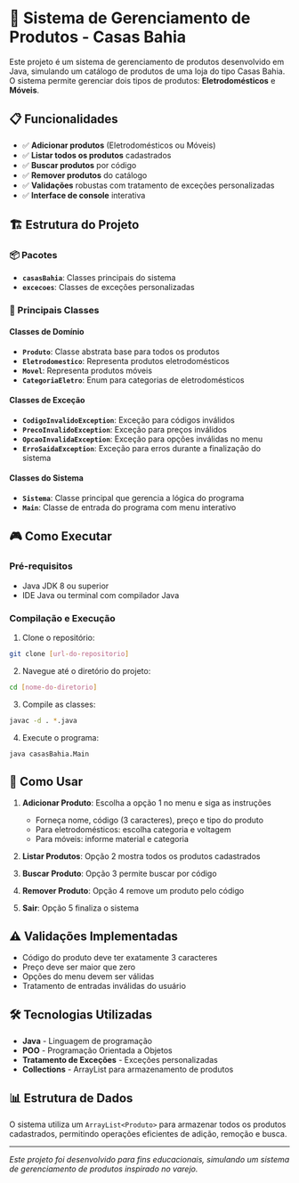 # 🏪 Sistema de Gerenciamento de Produtos - Casas Bahia

Este projeto é um sistema de gerenciamento de produtos desenvolvido em Java, simulando um catálogo de produtos de uma loja do tipo Casas Bahia. O sistema permite gerenciar dois tipos de produtos: **Eletrodomésticos** e **Móveis**.

## 📋 Funcionalidades

- ✅ **Adicionar produtos** (Eletrodomésticos ou Móveis)
- ✅ **Listar todos os produtos** cadastrados
- ✅ **Buscar produtos** por código
- ✅ **Remover produtos** do catálogo
- ✅ **Validações** robustas com tratamento de exceções personalizadas
- ✅ **Interface de console** interativa

## 🏗️ Estrutura do Projeto

### 📦 Pacotes
- **`casasBahia`**: Classes principais do sistema
- **`excecoes`**: Classes de exceções personalizadas

### 🧩 Principais Classes

#### Classes de Domínio
- **`Produto`**: Classe abstrata base para todos os produtos
- **`Eletrodomestico`**: Representa produtos eletrodomésticos
- **`Movel`**: Representa produtos móveis
- **`CategoriaEletro`**: Enum para categorias de eletrodomésticos

#### Classes de Exceção
- **`CodigoInvalidoException`**: Exceção para códigos inválidos
- **`PrecoInvalidoException`**: Exceção para preços inválidos
- **`OpcaoInvalidaException`**: Exceção para opções inválidas no menu
- **`ErroSaidaException`**: Exceção para erros durante a finalização do sistema

#### Classes do Sistema
- **`Sistema`**: Classe principal que gerencia a lógica do programa
- **`Main`**: Classe de entrada do programa com menu interativo

## 🎮 Como Executar

### Pré-requisitos
- Java JDK 8 ou superior
- IDE Java ou terminal com compilador Java

### Compilação e Execução
1. Clone o repositório:
```bash
git clone [url-do-repositorio]
```

2. Navegue até o diretório do projeto:
```bash
cd [nome-do-diretorio]
```

3. Compile as classes:
```bash
javac -d . *.java
```

4. Execute o programa:
```bash
java casasBahia.Main
```

## 📝 Como Usar

1. **Adicionar Produto**: Escolha a opção 1 no menu e siga as instruções
   - Forneça nome, código (3 caracteres), preço e tipo do produto
   - Para eletrodomésticos: escolha categoria e voltagem
   - Para móveis: informe material e categoria

2. **Listar Produtos**: Opção 2 mostra todos os produtos cadastrados

3. **Buscar Produto**: Opção 3 permite buscar por código

4. **Remover Produto**: Opção 4 remove um produto pelo código

5. **Sair**: Opção 5 finaliza o sistema

## ⚠️ Validações Implementadas

- Código do produto deve ter exatamente 3 caracteres
- Preço deve ser maior que zero
- Opções do menu devem ser válidas
- Tratamento de entradas inválidas do usuário

## 🛠️ Tecnologias Utilizadas

- **Java** - Linguagem de programação
- **POO** - Programação Orientada a Objetos
- **Tratamento de Exceções** - Exceções personalizadas
- **Collections** - ArrayList para armazenamento de produtos

## 📊 Estrutura de Dados

O sistema utiliza um `ArrayList<Produto>` para armazenar todos os produtos cadastrados, permitindo operações eficientes de adição, remoção e busca.




---

*Este projeto foi desenvolvido para fins educacionais, simulando um sistema de gerenciamento de produtos inspirado no varejo.*
